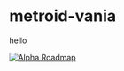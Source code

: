 metroid-vania
=============

hello


[![Alpha Roadmap](https://badge.waffle.io/twchapman/metroid-vania.svg?label=alpha&title=Alpha)](http://waffle.io/twchapman/metroid-vania)
